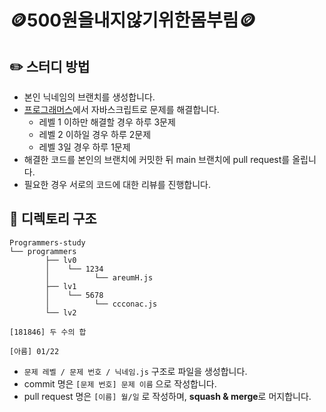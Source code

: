 # 🪙500원을내지않기위한몸부림🪙

## ✏️ 스터디 방법
- 본인 닉네임의 브랜치를 생성합니다.
- [프로그래머스](https://school.programmers.co.kr/learn/challenges?order=recent)에서 자바스크립트로 문제를 해결합니다.
  - 레벨 1 이하만 해결할 경우 하루 3문제
  - 레벨 2 이하일 경우 하루 2문제
  - 레벨 3일 경우 하루 1문제
- 해결한 코드를 본인의 브랜치에 커밋한 뒤 main 브랜치에 pull request를 올립니다.
- 필요한 경우 서로의 코드에 대한 리뷰를 진행합니다. 


## 📂 디렉토리 구조
```
Programmers-study
└── programmers
        ├── lv0
        │    └── 1234
        │          └── areumH.js
        ├── lv1
        │    └── 5678
        │          └── ccconac.js
        └── lv2                 
```
```
[181846] 두 수의 합
```
```
[아름] 01/22
```
- `문제 레벨 / 문제 번호 / 닉네임.js` 구조로 파일을 생성합니다.
- commit 명은 `[문제 번호] 문제 이름` 으로 작성합니다.
- pull request 명은 `[이름] 월/일` 로 작성하며, **squash & merge**로 머지합니다.
